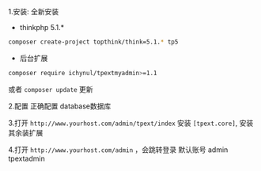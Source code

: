 1.安装:
全新安装
- thinkphp 5.1.*
```bash
composer create-project topthink/think=5.1.* tp5
```
- 后台扩展

```bash
composer require ichynul/tpextmyadmin>=1.1
```

或者 `composer update` 更新

2.配置
正确配置 database数据库

3.打开 `http://www.yourhost.com/admin/tpext/index`
安装 `[tpext.core]`,
安装其余装扩展

4.打开 `http://www.yourhost.com/admin` ，会跳转登录 默认账号 admin tpextadmin